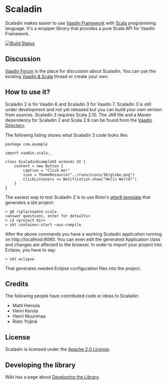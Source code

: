 # Scaladin

Scaladin makes easier to use [Vaadin Framework](https://vaadin.com) with [Scala](http://www.scala-lang.org/) programming language. It's a wrapper library that provides a pure Scala API for Vaadin Framework. 

[![Build Status](https://secure.travis-ci.org/henrikerola/scaladin.png?branch=3.0)](http://travis-ci.org/henrikerola/scaladin)

## Discussion

[Vaadin Forum](https://vaadin.com/forum) is the place for discussion about Scaladin. You can use the existing [Vaadin & Scala](https://vaadin.com/forum#!/thread/530127) thread or create your own.

## How to use it?

Scaladin 2 is for Vaadin 6 and Scaladin 3 for Vaadin 7. Scaladin 3 is still under development and not yet released but you can build your own version from sources. Scaladin 3 requires Scala 2.10. The JAR file and a Maven dependency for Scaladin 2 and Scala 2.9 can be found from the [Vaadin Directory](http://vaadin.com/addon/scaladin).

The following listing shows what Scaladin 3 code looks like:

    package com.example

    import vaadin.scala._

    class ScaladinExampleUI extends UI {
        content = new Button {
            caption = "Click me!"
            icon = ThemeResource("../runo/icons/16/globe.png")
            clickListeners += Notification.show("Hello World!")
        }
    }

The easiest way to test Scaladin 2 is to use Risto's [giter8 template](https://github.com/ripla/vaadin-scala.g8) that generates a sbt project:

    > g8 ripla/vaadin-scala
    <answer questions, enter for defaults>
    > cd <project dir>
    > sbt container:start ~aux-compile

After the above commands you have a working Scaladin application running on http://localhost:8080. You can even edit the generated Application class and changes are affected to the browser. In order to import your project into Eclipse, you have to say:

    > sbt eclipse

That generates needed Eclipse configuration files into the project.

## Credits

The following people have contributed code or ideas to Scaladin:

 * Matti Heinola
 * Henri Kerola
 * Henri Muurimaa
 * Risto Yrjänä

## License

Scaladin is licensed under the [Apache 2.0 License](http://www.apache.org/licenses/LICENSE-2.0.html).

## Developing the library

Wiki has a page about [Developing the Library](https://github.com/henrikerola/scaladin/wiki/Developing-the-Library).
